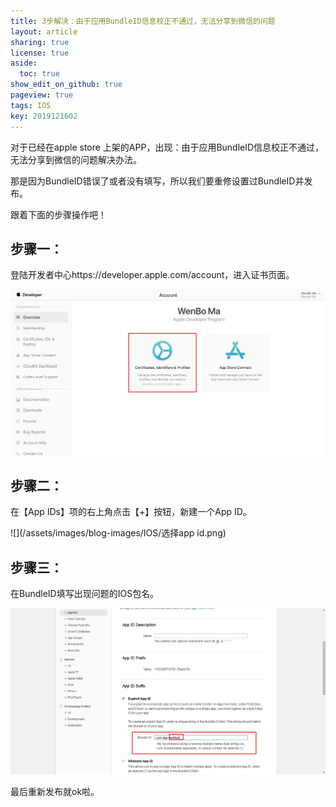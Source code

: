 ```yaml
---
title: 3步解决：由于应用BundleID信息校正不通过，无法分享到微信的问题
layout: article
sharing: true
license: true
aside:
  toc: true
show_edit_on_github: true
pageview: true
tags: IOS
key: 2019121602
---
```


对于已经在apple store 上架的APP，出现：由于应用BundleID信息校正不通过，无法分享到微信的问题解决办法。




那是因为BundleID错误了或者没有填写，所以我们要重修设置过BundleID并发布。

跟着下面的步骤操作吧！



## 步骤一：

登陆开发者中心https://developer.apple.com/account，进入证书页面。


![](/assets/images/blog-images/IOS/登陆developer.png)



## 步骤二：

在【App IDs】项的右上角点击【+】按钮，新建一个App ID。


![](/assets/images/blog-images/IOS/选择app id.png)



## 步骤三：

在BundleID填写出现问题的IOS包名。

![](/assets/images/blog-images/IOS/填写BundleID.png)

最后重新发布就ok啦。